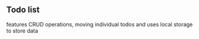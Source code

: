## Todo list 
 features CRUD operations, moving individual todos and uses local storage to store data
 